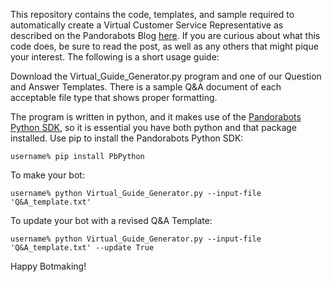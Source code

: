 This repository contains the code, templates, and sample required to automatically create a Virtual Customer Service Representative as described on the Pandorabots Blog [here](https://medium.com/pandorabots-blog/creating-a-virtual-customer-service-representative-d66b0686c64a). If you are curious about what this code does, be sure to read the post, as well as any others that might pique your interest. The following is a short usage guide:

Download the Virtual_Guide_Generator.py program and one of our Question and Answer Templates. There is a sample Q&A document of each acceptable file type that shows proper formatting.

The program is written in python, and it makes use of the [Pandorabots Python SDK](https://github.com/pandorabots/pb-python), so it is essential you have both python and that package installed. Use pip to install the Pandorabots Python SDK:

    username% pip install PbPython

To make your bot:

    username% python Virtual_Guide_Generator.py --input-file 'Q&A_template.txt'

To update your bot with a revised Q&A Template:

    username% python Virtual_Guide_Generator.py --input-file 'Q&A_template.txt' --update True

Happy Botmaking!
